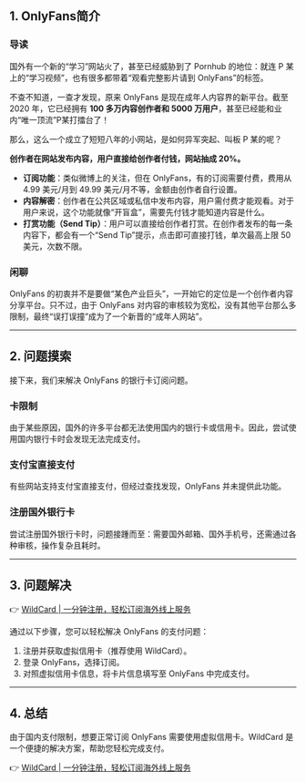 ## 1. OnlyFans简介

### 导读

国外有一个新的“学习”网站火了，甚至已经威胁到了 Pornhub 的地位：就连 P 某上的“学习视频”，也有很多都带着“观看完整影片请到 OnlyFans”的标签。

不查不知道，一查才发现，原来 OnlyFans 是现在成年人内容界的新平台。截至 2020 年，它已经拥有 **100 多万内容创作者和 5000 万用户**，甚至已经能和业内“唯一顶流”P某打擂台了！

那么，这么一个成立了短短八年的小网站，是如何异军突起、叫板 P 某的呢？

**创作者在网站发布内容，用户直接给创作者付钱，网站抽成 20%。**

- **订阅功能**：类似微博上的关注，但在 OnlyFans，有的订阅需要付费，费用从 4.99 美元/月到 49.99 美元/月不等，金额由创作者自行设置。
- **内容解密**：创作者在公共区域或私信中发布内容，用户需付费才能观看。对于用户来说，这个功能就像“开盲盒”，需要先付钱才能知道内容是什么。
- **打赏功能（Send Tip）**：用户可以直接给创作者打赏。在创作者发布的每一条内容下，都会有一个“Send Tip”提示，点击即可直接打钱，单次最高上限 50 美元，次数不限。

### 闲聊

OnlyFans 的初衷并不是要做“某色产业巨头”，一开始它的定位是一个创作者内容分享平台。只不过，由于 OnlyFans 对内容的审核较为宽松，没有其他平台那么多限制，最终“误打误撞”成为了一个新晋的“成年人网站”。

---

## 2. 问题摸索

接下来，我们来解决 OnlyFans 的银行卡订阅问题。

### 卡限制

由于某些原因，国外的许多平台都无法使用国内的银行卡或信用卡。因此，尝试使用国内银行卡时会发现无法完成支付。

### 支付宝直接支付

有些网站支持支付宝直接支付，但经过查找发现，OnlyFans 并未提供此功能。

### 注册国外银行卡

尝试注册国外银行卡时，问题接踵而至：需要国外邮箱、国外手机号，还需通过各种审核，操作复杂且耗时。

---

## 3. 问题解决

👉 [WildCard | 一分钟注册，轻松订阅海外线上服务](https://bit.ly/bewildcard)

通过以下步骤，您可以轻松解决 OnlyFans 的支付问题：

1. 注册并获取虚拟信用卡（推荐使用 WildCard）。
2. 登录 OnlyFans，选择订阅。
3. 对照虚拟信用卡信息，将卡片信息填写至 OnlyFans 中完成支付。

---

## 4. 总结

由于国内支付限制，想要正常订阅 OnlyFans 需要使用虚拟信用卡。WildCard 是一个便捷的解决方案，帮助您轻松完成支付。

👉 [WildCard | 一分钟注册，轻松订阅海外线上服务](https://bit.ly/bewildcard)